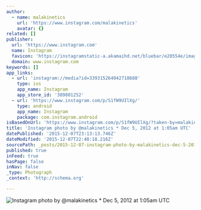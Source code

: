 ```yaml
---
author:
  - name: malakinetics
    url: 'https://www.instagram.com/malakinetics'
    avatar: {}
related: []
publisher:
  url: 'https://www.instagram.com'
  name: Instagram
  favicon: 'https://instagramstatic-a.akamaihd.net/bluebar/e20554e/images/ico/favicon.ico'
  domain: www.instagram.com
keywords: []
app_links:
  - url: 'instagram://media?id=339315264042718688'
    type: ios
    app_name: Instagram
    app_store_id: '389801252'
  - url: 'https://www.instagram.com/p/S1fW9UIlXg/'
    type: android
    app_name: Instagram
    package: com.instagram.android
isBasedOnUrl: 'https://www.instagram.com/p/S1fW9UIlXg/?taken-by=malakinetics'
title: 'Instagram photo by @malakinetics * Dec 5, 2012 at 1:05am UTC'
datePublished: '2015-12-07T23:13:13.746Z'
dateModified: '2015-12-07T22:48:18.216Z'
sourcePath: _posts/2015-12-07-instagram-photo-by-malakinetics-dec-5-2012-at-105am-utc.md
published: true
inFeed: true
hasPage: false
inNav: false
_type: Photograph
_context: 'http://schema.org'

---
```

![Instagram photo by &commat;malakinetics &midast; Dec 5&comma; 2012 at 1&colon;05am UTC](https://scontent.cdninstagram.com/hphotos-xfa1/t51.2885-15/e15/11176510_832522340116294_1427089009_n.jpg)